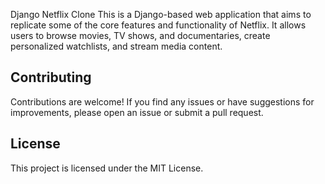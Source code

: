 Django Netflix Clone
This is a Django-based web application that aims to replicate some of the core features and functionality of Netflix. It allows users to browse movies, TV shows, and documentaries, create personalized watchlists, and stream media content.


## Contributing
Contributions are welcome! If you find any issues or have suggestions for improvements, please open an issue or submit a pull request.

## License
This project is licensed under the MIT License.
